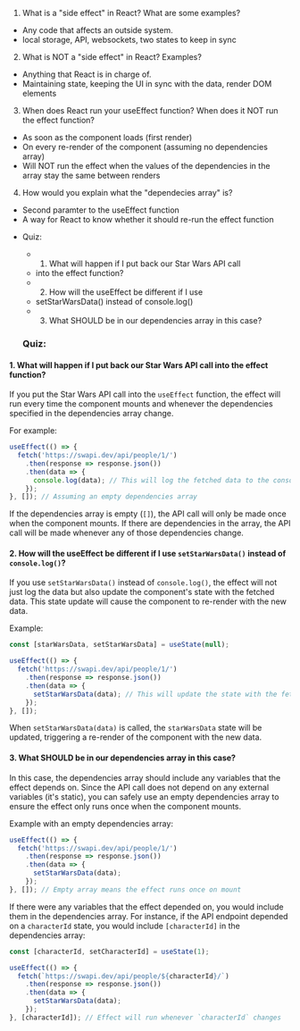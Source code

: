 1. What is a "side effect" in React? What are some examples?
- Any code that affects an outside system.
- local storage, API, websockets, two states to keep in sync


2. What is NOT a "side effect" in React? Examples?
- Anything that React is in charge of.
- Maintaining state, keeping the UI in sync with the data, 
  render DOM elements


3. When does React run your useEffect function? When does it NOT run
   the effect function?
- As soon as the component loads (first render)
- On every re-render of the component (assuming no dependencies array)
- Will NOT run the effect when the values of the dependencies in the
  array stay the same between renders


4. How would you explain what the "dependecies array" is?
- Second paramter to the useEffect function
- A way for React to know whether it should re-run the effect function



 * Quiz:
     * 1. What will happen if I put back our Star Wars API call
     *    into the effect function?
     * 2. How will the useEffect be different if I use 
     *    setStarWarsData() instead of console.log()
     * 3. What SHOULD be in our dependencies array in this case?



     ### Quiz:

#### 1. What will happen if I put back our Star Wars API call into the effect function?

If you put the Star Wars API call into the `useEffect` function, the effect will run every time the component mounts and whenever the dependencies specified in the dependencies array change.

For example:

```javascript
useEffect(() => {
  fetch('https://swapi.dev/api/people/1/')
    .then(response => response.json())
    .then(data => {
      console.log(data); // This will log the fetched data to the console
    });
}, []); // Assuming an empty dependencies array
```

If the dependencies array is empty (`[]`), the API call will only be made once when the component mounts. If there are dependencies in the array, the API call will be made whenever any of those dependencies change.

#### 2. How will the useEffect be different if I use `setStarWarsData()` instead of `console.log()`?

If you use `setStarWarsData()` instead of `console.log()`, the effect will not just log the data but also update the component's state with the fetched data. This state update will cause the component to re-render with the new data.

Example:

```javascript
const [starWarsData, setStarWarsData] = useState(null);

useEffect(() => {
  fetch('https://swapi.dev/api/people/1/')
    .then(response => response.json())
    .then(data => {
      setStarWarsData(data); // This will update the state with the fetched data
    });
}, []);
```

When `setStarWarsData(data)` is called, the `starWarsData` state will be updated, triggering a re-render of the component with the new data.

#### 3. What SHOULD be in our dependencies array in this case?

In this case, the dependencies array should include any variables that the effect depends on. Since the API call does not depend on any external variables (it's static), you can safely use an empty dependencies array to ensure the effect only runs once when the component mounts.

Example with an empty dependencies array:

```javascript
useEffect(() => {
  fetch('https://swapi.dev/api/people/1/')
    .then(response => response.json())
    .then(data => {
      setStarWarsData(data);
    });
}, []); // Empty array means the effect runs once on mount
```

If there were any variables that the effect depended on, you would include them in the dependencies array. For instance, if the API endpoint depended on a `characterId` state, you would include `[characterId]` in the dependencies array:

```javascript
const [characterId, setCharacterId] = useState(1);

useEffect(() => {
  fetch(`https://swapi.dev/api/people/${characterId}/`)
    .then(response => response.json())
    .then(data => {
      setStarWarsData(data);
    });
}, [characterId]); // Effect will run whenever `characterId` changes
```